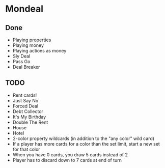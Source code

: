 # Mondeal

## Done

- Playing properties
- Playing money
- Playing actions as money
- Sly Deal
- Pass Go
- Deal Breaker

## TODO

- Rent cards!
- Just Say No
- Forced Deal
- Debt Collector
- It's My Birthday
- Double The Rent
- House
- Hotel
- 2-color property wildcards (in addition to the "any color" wild card)
- If a player has more cards for a color than the set limit, start a new set for that color
- When you have 0 cards, you draw 5 cards instead of 2
- Player has to discard down to 7 cards at end of turn
